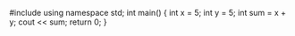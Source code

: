 #include <iostream>
using namespace std;
int main()
{
int x = 5;
int y = 5;
int sum = x + y;
cout << sum;
return 0;
}
